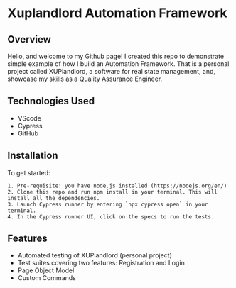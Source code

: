 # Xuplandlord Automation Framework

## Overview

Hello, and welcome to my Github page! I created this repo to demonstrate simple example of how I build an Automation Framework.
That is a personal project called XUPlandlord, a software for real state management, and, showcase my skills as a Quality Assurance Engineer.

## Technologies Used

- VScode
- Cypress
- GitHub

## Installation

To get started:

    1. Pre-requisite: you have node.js installed (https://nodejs.org/en/)
    2. Clone this repo and run npm install in your terminal. This will install all the dependencies.
    3. Launch Cypress runner by entering `npx cypress open` in your terminal.
    4. In the Cypress runner UI, click on the specs to run the tests.

## Features

- Automated testing of XUPlandlord (personal project)
- Test suites covering two features: Registration and Login
- Page Object Model
- Custom Commands